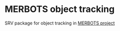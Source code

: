 # MERBOTS object tracking
SRV package for object tracking in [MERBOTS project](http://srv.uib.es/superion/)
